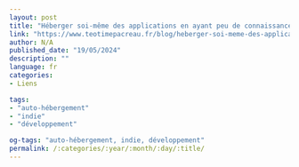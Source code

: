```yaml
---
layout: post
title: "Héberger soi-même des applications en ayant peu de connaissances devops"
link: "https://www.teotimepacreau.fr/blog/heberger-soi-meme-des-applications"
author: N/A
published_date: "19/05/2024"
description: ""
language: fr
categories:
- Liens

tags:
- "auto-hébergement"
- "indie"
- "développement"

og-tags: "auto-hébergement, indie, développement"
permalink: /:categories/:year/:month/:day/:title/
---
```

